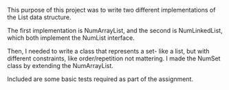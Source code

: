 This purpose of this project was to write two different implementations of the List data structure.

The first implementation is NumArrayList, and the second is NumLinkedList, which both implement the NumList interface.

Then, I needed to write a class that represents a set- like a list, but with different constraints, like order/repetition not mattering. I made the NumSet class by extending the NumArrayList. 

Included are some basic tests required as part of the assignment.
